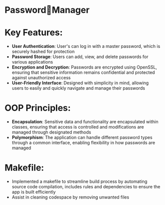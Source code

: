 # <p>Password🔑Manager</p>

# Key Features:
* __User Authentication__: User's can log in with a master password, which is securely hashed for protection
* __Password Storage__: Users can add, view, and delete passwords for various applications
* __Encryption and Decryption__: Passwords are encrypted using OpenSSL, ensuring that sensitive information remains confidential and protected against unauthorized access
* __User-Friendly Interface__: Designed with simplicity in mind, allowing users to easily and quickly navigate and manage their passwords

# OOP Principles:
* __Encapsulation__: Sensitive data and functionality are encapsulated within classes, ensuring that access is controlled and modifications are managed through designated methods
* __Polymorphism__: The application can handle different password types through a common interface, enabling flexibility in how passwords are managed

# Makefile:
* Implemented a makefile to streamline build process by automating source code compilation, includes rules and dependencies to ensure the app is built efficiently
* Assist in cleaning codespace by removing unwanted files

